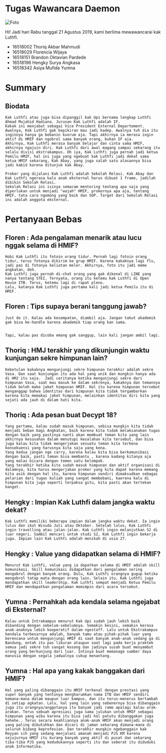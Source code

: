 # Tugas Wawancara Daemon

![Foto](./16518002-16518029-16518151-16518196-16518342.jpg)

Hi! Jadi hari Rabu tanggal 21 Agustus 2019, kami berlima mewawancarai kak Luthfi.
- 16518002 Thoriq Akbar Mahmudi
- 16518029 Florencia Wijaya
- 16518151 Brandon Oktavian Pardede
- 16518196 Hengky Surya Angkasa
- 16518342 Asiya Mufida Yumna

# Summary
## Biodata
	Kak Luthfi atau juga bisa dipanggil kak Upi bernama lengkap Luthfi Ahmad Mujahid Hadiana. Jurusan Kak Luthfi adalah IF. 
	Kakak ini menjabat sebagai Vice President External Departement. Awalnya, Kak Luthfi gak kepikiran mau jadi kadep. Awalnya tuh dia itu inginnya hanya ga bebanin kuorum aja. Tapi akhirnya ia merasa ingin aktif di HMIF dan ngobrol sama banyak orang, bukan IF aja. 
	Akhirnya, Kak Luthfi merasa banyak belajar dan cinta sama HMIF, akhirnya ngajuin diri. Kak Luthfi dari awal magang sampai sekarang itu selalu divisi ekstrakampus. Oh iya, Kak Luthfi juga pernah jadi ketua Pemilu HMIF, hal ini juga yang ngebuat kak Luthfi jadi dekat sama ketua HMIF sekarang, Kak Abay, yang juga salah satu alasannya bisa jadi kabid karena ditunjuk kak Abay.
	
	Proker yang dijalani Kak Luthfi adalah Sekolah Relasi. Kak Abay dan Kak Luthfi ngerasa kalo anak eksternal harus dibuat 1 frame, jadilah dibikin Sekolah Relasi.
	Sekolah Relasi ini isinya semacam mentoring tentang apa saja yang diperlukan untuk menjadi "wajah" HMIF, prokernya apa aja, tentang HMIF, tata cara ngomong yang baik dan SOP. Target dari Sekolah Relasi ini adalah anggota eksternal.
	
# Pertanyaan Bebas

## Floren : Ada pengalaman menarik atau lucu nggak selama di HMIF?
	Hobi Kak Luthfi itu fotoin orang tidur. Pernah lagi fotoin orang tidur, terus fotonya dikirim ke grup HMIF. Karena kakaknya lagi flu, jadi pas di fotonya keliatan meler. Akhirnya, foto itu jadi meme angkatan, deh.
	Kak Luthfi juga pernah di-chat orang yang gak dikenal di LINE yang nanya tentang STEI. Ternyata, orang itu ketemu kak Luthfi di Open House ITB. Terus, ketemu lagi di rapat pleno.
	Lalu, katanya Kak Luthfi juga pertama kali jadi ketua Pemilu itu di HMIF.
	
## Floren : Tips supaya berani tanggung jawab?
	Just do it. Kalau ada kesempatan, diambil aja. Jangan takut akademik gak bisa ke-handle karena akademik tiap orang kan sama.
	
	
	Tapi, kalau pas dicoba emang gak sanggup, lain kali jangan ambil lagi. 
	
## Thoriq : HMJ terakhir yang dikunjungin waktu kunjungan sekre himpunan lain?
	Kebetulan kakaknya mengunjungi sekre himpunan terakhir adalah sekre Vasa. Dan saat kunjungan itu ada hal yang unik dan mungkin hanya ada di HMJ itu saja.  Jadi ceritanya ketika mengunjungi sekre dari himpunan Vasa, saat mau masuk ke dalam sekrenya, kakaknya dan temannya tidak boleh make jaket himpunan HMIF. Hal itu karena himpunan tersebut menganggap bahwa identitas dari himpunan kita tidak tergambarkan karena kita memakai jaket himpunan, melainkan identitas diri kita yang sejati ada jauh di dalam hati kita.
	
## Thoriq :  Ada pesan buat Decypt 18?
	Yang pertama, kalau sudah masuk himpunan, sebisa mungkin kita tidak menjadi beban bagi Angkatan, baik karena kita tidak melaksanakan tugas dengan baik yang pastinya nanti akan membuat teman kita yang lain akhirnya kesusahan dalam menutupi kesalahan kita tersebut, dan bisa juga kalau kita tidak mengerjakan sesuatu teman kita terkena konsekuensi yang harusnya kita saja yang kena. 
	Yang kedua jangan nge carry, karena kalau kita bisa berkomunikasi dengan baik, pasti teman bisa membantu , karena kadang kitanya aja yang malas bicara dengan temen satu kelompok.
	Yang terakhir ketika kita sudah masuk himpunan dan aktif organisasi di dalamnya, kita harus mengerjakan proker yang kita dapat karena memang kita asik dengan hal itu, karena himpunan sendiri dimaksudkan sebagai pelarian dari tugas kuliah yang sangat membebani, kaerena kalu di himpunan kita juga seperti terpaksa gitu, kita pasti akan tertekan banget.

## Hengky : Impian Kak Luthfi dalam jangka waktu dekat?
	Kak Luthfi memiliki beberapa impian dalam jangka waktu dekat. Ia ingin lulus dan ikut Wisuda Juli atau Oktober. Setelah lulus, Kak Luthfi ingin travelling atau jalan-jalan. Kak Luthfi ingin melanjutkan S2 di luar negeri. Sambil mencari untuk studi S2, Kak Luthfi ingin bekerja juga. Impian lain Kak Luthfi adalah menikah di usia 27.

## Hengky : Value yang didapatkan selama di HMIF?
	Menurut Kak Luthfi, value yang ia dapatkan selama di HMIF adalah skill komunikasi. Skill komunikasi didapatkan dari pengalaman sering mengobrol dengan banyak orang. Dulu, Kak Luthfi orangnya gugup ketika mengobrol tatap mata dengan orang lain. Selain itu, Kak Luthfi juga mendapatkan skill leadership. Kak Luthfi sempat menjadi Ketua Pemilu HMIF dan mendapatkan pengalaman memimpin dari acara tersebut.
	
## Yumna : Pernahkah ada kendala selama ngejabat di Eksternal?
	Kalau untuk Intrakampus menurut Kak Upi sudah jauh lebih baik dibanding dengan sebelum-sebelumnya. Semakin kesini, semakin kerasa anak-anaknya lebih kooperatif dalam ngestaff. Lalu untuk Ekstrakampus kendala terbesarnya adalah, banyak tamu atau pihak-pihak luar yang berencana untuk mengunjungi HMIF di saat banyak anak-anak sedang ga di Bandung, entah itu pas liburan ataupun saat lagi pada kerja praktek semua jadi sekre tuh sangat kosong dan jadinya susah buat menyambut orang yang berkunjung dari luar. Intinya buat memanage sumber daya manusia dengan segala jadwalnya cukup menantang.
	
## Yumna : Hal apa yang kakak banggakan dari HMIF?
	Hal yang paling dibanggain itu HMIF terkenal dengan prestasi yang super banyak yang tentunya mengharumkan nama ITB dan HMIF sendiri kemana-mana dalam maupun luar kampus, dan itu terus-menerus bertambah di setiap agkatan. Lalu, hal yang lain yang sebenernya bisa dibanggain juga itu orangnya/anggotanya itu banyak jadi rame apalagi kalau arak-arakan. Terus sebuah apresiasi juga sama julukan untuk HMIF sebagai himpunan yang wibu karena itu bisa jadi hal patutu dibanggakan juga hehehe.. Terus secara keahliannya anak-anak HMIF akan menjadi orang yang paling dibutuhkan dan dicari di jaman sekarang dimana-mana di seluruh bidang keprofesian. Dan terakhir mungkin ngebanggain kak Royyan sih yang sedang menjalani amanah menjadi PJS KM karena sejujurnya HMIF itu kurang banyak yang aktif di pusat dan sekarang tiba-tiba PJS yang kedudukannya seperti itu dan seberat itu diduduki anak Informatika.
	
